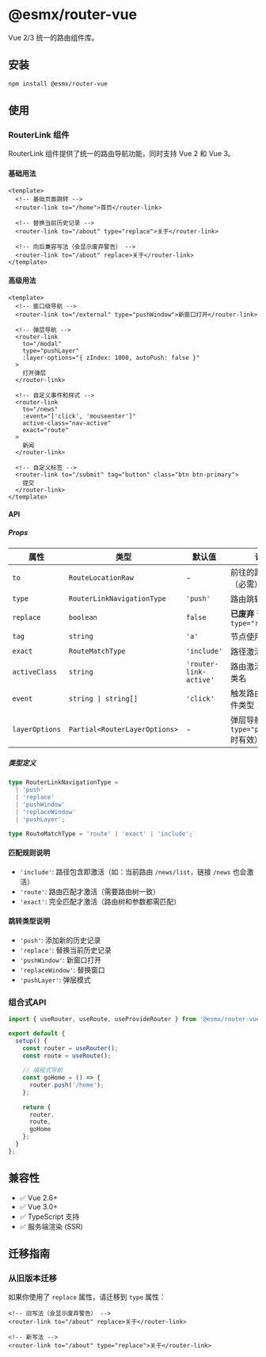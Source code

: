 # @esmx/router-vue

Vue 2/3 统一的路由组件库。

## 安装

```bash
npm install @esmx/router-vue
```

## 使用

### RouterLink 组件

RouterLink 组件提供了统一的路由导航功能，同时支持 Vue 2 和 Vue 3。

#### 基础用法

```vue
<template>
  <!-- 基础页面跳转 -->
  <router-link to="/home">首页</router-link>

  <!-- 替换当前历史记录 -->
  <router-link to="/about" type="replace">关于</router-link>

  <!-- 向后兼容写法（会显示废弃警告） -->
  <router-link to="/about" replace>关于</router-link>
</template>
```

#### 高级用法

```vue
<template>
  <!-- 窗口级导航 -->
  <router-link to="/external" type="pushWindow">新窗口打开</router-link>

  <!-- 弹层导航 -->
  <router-link 
    to="/modal" 
    type="pushLayer"
    :layer-options="{ zIndex: 1000, autoPush: false }"
  >
    打开弹层
  </router-link>

  <!-- 自定义事件和样式 -->
  <router-link 
    to="/news" 
    :event="['click', 'mouseenter']"
    active-class="nav-active"
    exact="route"
  >
    新闻
  </router-link>

  <!-- 自定义标签 -->
  <router-link to="/submit" tag="button" class="btn btn-primary">
    提交
  </router-link>
</template>
```

#### API

##### Props

| 属性 | 类型 | 默认值 | 说明 |
|------|------|--------|------|
| `to` | `RouteLocationRaw` | - | 前往的路由路径（必需） |
| `type` | `RouterLinkNavigationType` | `'push'` | 路由跳转方式 |
| `replace` | `boolean` | `false` | **已废弃** 请使用 `type="replace"` |
| `tag` | `string` | `'a'` | 节点使用的标签名 |
| `exact` | `RouteMatchType` | `'include'` | 路径激活匹配规则 |
| `activeClass` | `string` | `'router-link-active'` | 路由激活时的CSS类名 |
| `event` | `string \| string[]` | `'click'` | 触发路由跳转的事件类型 |
| `layerOptions` | `Partial<RouterLayerOptions>` | - | 弹层导航选项（仅 `type="pushLayer"` 时有效） |

##### 类型定义

```typescript
type RouterLinkNavigationType = 
  | 'push' 
  | 'replace' 
  | 'pushWindow' 
  | 'replaceWindow' 
  | 'pushLayer';

type RouteMatchType = 'route' | 'exact' | 'include';
```

#### 匹配规则说明

- `'include'`: 路径包含即激活（如：当前路由 `/news/list`，链接 `/news` 也会激活）
- `'route'`: 路由匹配才激活（需要路由树一致）
- `'exact'`: 完全匹配才激活（路由树和参数都需匹配）

#### 跳转类型说明

- `'push'`: 添加新的历史记录
- `'replace'`: 替换当前历史记录
- `'pushWindow'`: 新窗口打开
- `'replaceWindow'`: 替换窗口
- `'pushLayer'`: 弹层模式

### 组合式API

```typescript
import { useRouter, useRoute, useProvideRouter } from '@esmx/router-vue';

export default {
  setup() {
    const router = useRouter();
    const route = useRoute();
    
    // 编程式导航
    const goHome = () => {
      router.push('/home');
    };
    
    return {
      router,
      route,
      goHome
    };
  }
};
```

## 兼容性

- ✅ Vue 2.6+
- ✅ Vue 3.0+
- ✅ TypeScript 支持
- ✅ 服务端渲染 (SSR)

## 迁移指南

### 从旧版本迁移

如果你使用了 `replace` 属性，请迁移到 `type` 属性：

```vue
<!-- 旧写法（会显示废弃警告） -->
<router-link to="/about" replace>关于</router-link>

<!-- 新写法 -->
<router-link to="/about" type="replace">关于</router-link>
``` 